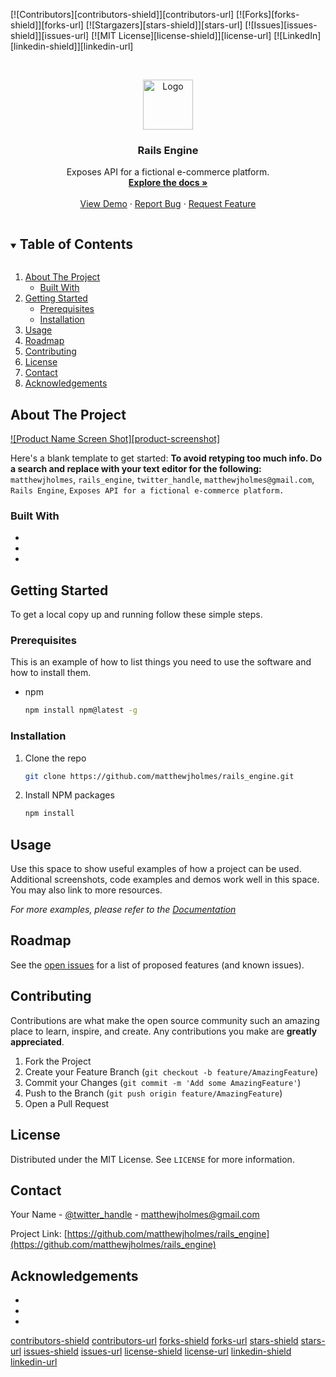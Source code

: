 <!--
*** Thanks for checking out the Best-README-Template. If you have a suggestion
*** that would make this better, please fork the repo and create a pull request
*** or simply open an issue with the tag "enhancement".
*** Thanks again! Now go create something AMAZING! :D
***
***
***
*** To avoid retyping too much info. Do a search and replace for the following:
*** matthewjholmes, rails_engine, twitter_handle, matthewjholmes@gmail.com, Rails Engine, Exposes API for a fictional e-commerce platform.
-->



<!-- PROJECT SHIELDS -->
<!--
*** I'm using markdown "reference style" links for readability.
*** Reference links are enclosed in brackets [ ] instead of parentheses ( ).
*** See the bottom of this document for the declaration of the reference variables
*** for contributors-url, forks-url, etc. This is an optional, concise syntax you may use.
*** https://www.markdownguide.org/basic-syntax/#reference-style-links
-->
[![Contributors][contributors-shield]][contributors-url]
[![Forks][forks-shield]][forks-url]
[![Stargazers][stars-shield]][stars-url]
[![Issues][issues-shield]][issues-url]
[![MIT License][license-shield]][license-url]
[![LinkedIn][linkedin-shield]][linkedin-url]



<!-- PROJECT LOGO -->
<br />
<p align="center">
  <a href="https://github.com/matthewjholmes/rails_engine">
    <img src="media/Rails Engine Logo.jpeg" alt="Logo" width="80" height="80">
  </a>

  <h3 align="center">Rails Engine</h3>

  <p align="center">
    Exposes API for a fictional e-commerce platform.
    <br />
    <a href="https://github.com/matthewjholmes/rails_engine"><strong>Explore the docs »</strong></a>
    <br />
    <br />
    <a href="https://github.com/matthewjholmes/rails_engine">View Demo</a>
    ·
    <a href="https://github.com/matthewjholmes/rails_engine/issues">Report Bug</a>
    ·
    <a href="https://github.com/matthewjholmes/rails_engine/issues">Request Feature</a>
  </p>
</p>



<!-- TABLE OF CONTENTS -->
<details open="open">
  <summary><h2 style="display: inline-block">Table of Contents</h2></summary>
  <ol>
    <li>
      <a href="#about-the-project">About The Project</a>
      <ul>
        <li><a href="#built-with">Built With</a></li>
      </ul>
    </li>
    <li>
      <a href="#getting-started">Getting Started</a>
      <ul>
        <li><a href="#prerequisites">Prerequisites</a></li>
        <li><a href="#installation">Installation</a></li>
      </ul>
    </li>
    <li><a href="#usage">Usage</a></li>
    <li><a href="#roadmap">Roadmap</a></li>
    <li><a href="#contributing">Contributing</a></li>
    <li><a href="#license">License</a></li>
    <li><a href="#contact">Contact</a></li>
    <li><a href="#acknowledgements">Acknowledgements</a></li>
  </ol>
</details>



<!-- ABOUT THE PROJECT -->
## About The Project

[![Product Name Screen Shot][product-screenshot]](https://example.com)

Here's a blank template to get started:
**To avoid retyping too much info. Do a search and replace with your text editor for the following:**
`matthewjholmes`, `rails_engine`, `twitter_handle`, `matthewjholmes@gmail.com`, `Rails Engine`, `Exposes API for a fictional e-commerce platform.`


### Built With

* []()
* []()
* []()



<!-- GETTING STARTED -->
## Getting Started

To get a local copy up and running follow these simple steps.

### Prerequisites

This is an example of how to list things you need to use the software and how to install them.
* npm
  ```sh
  npm install npm@latest -g
  ```

### Installation

1. Clone the repo
   ```sh
   git clone https://github.com/matthewjholmes/rails_engine.git
   ```
2. Install NPM packages
   ```sh
   npm install
   ```



<!-- USAGE EXAMPLES -->
## Usage

Use this space to show useful examples of how a project can be used. Additional screenshots, code examples and demos work well in this space. You may also link to more resources.

_For more examples, please refer to the [Documentation](https://example.com)_



<!-- ROADMAP -->
## Roadmap

See the [open issues](https://github.com/matthewjholmes/rails_engine/issues) for a list of proposed features (and known issues).



<!-- CONTRIBUTING -->
## Contributing

Contributions are what make the open source community such an amazing place to learn, inspire, and create. Any contributions you make are **greatly appreciated**.

1. Fork the Project
2. Create your Feature Branch (`git checkout -b feature/AmazingFeature`)
3. Commit your Changes (`git commit -m 'Add some AmazingFeature'`)
4. Push to the Branch (`git push origin feature/AmazingFeature`)
5. Open a Pull Request



<!-- LICENSE -->
## License

Distributed under the MIT License. See `LICENSE` for more information.



<!-- CONTACT -->
## Contact

Your Name - [@twitter_handle](https://twitter.com/twitter_handle) - matthewjholmes@gmail.com

Project Link: [https://github.com/matthewjholmes/rails_engine](https://github.com/matthewjholmes/rails_engine)



<!-- ACKNOWLEDGEMENTS -->
## Acknowledgements

* []()
* []()
* []()





<!-- MARKDOWN LINKS & IMAGES -->
<!-- https://www.markdownguide.org/basic-syntax/#reference-style-links -->
[contributors-shield](https://img.shields.io/github/contributors/matthewjholmes/repo.svg?style=for-the-badge)
[contributors-url](https://github.com/matthewjholmes/rails_engine/graphs/contributors)
[forks-shield](https://img.shields.io/github/forks/matthewjholmes/repo.svg?style=for-the-badge)
[forks-url](https://github.com/matthewjholmes/rails_engine/network/members)
[stars-shield](https://img.shields.io/github/stars/matthewjholmes/repo.svg?style=for-the-badge)
[stars-url](https://github.com/matthewjholmes/rails_engine/stargazers)
[issues-shield](https://img.shields.io/github/issues/matthewjholmes/repo.svg?style=for-the-badge)
[issues-url](https://github.com/matthewjholmes/rails_engine/issues)
[license-shield](https://img.shields.io/github/license/matthewjholmes/repo.svg?style=for-the-badge)
[license-url](https://github.com/matthewjholmes/rails_engine/blob/master/LICENSE.txt)
[linkedin-shield](https://img.shields.io/badge/-LinkedIn-black.svg?style=for-the-badge&logo=linkedin&colorB=555)
[linkedin-url](https://www.linkedin.com/in/matthew-j-holmes/)
